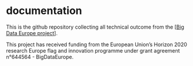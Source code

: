 # documentation

This is the github repository collecting all technical outcome from the [[Big Data Europe project](http://www.big-data-europe.eu)].

This project has received funding from the European Union’s Horizon 2020 research Europe flag and innovation programme under grant agreement n°644564 - BigDataEurope.
